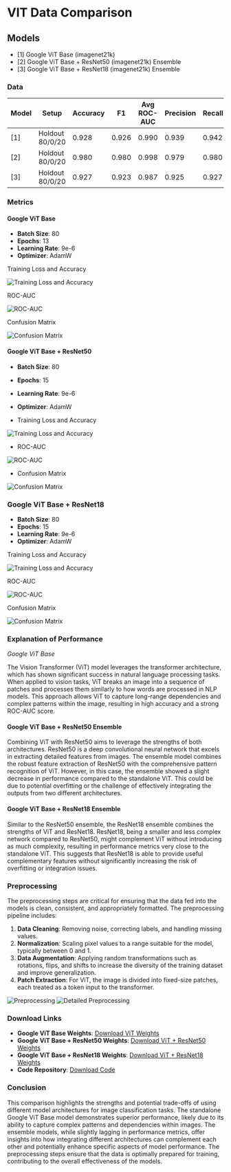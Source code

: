 # VIT Data Comparison

## Models

- [1] Google ViT Base (imagenet21k)
- [2] Google ViT Base + ResNet50 (imagenet21k) Ensemble
- [3] Google ViT Base + ResNet18 (imagenet21k) Ensemble

### Data

| Model | Setup | Accuracy | F1  | Avg ROC-AUC | Precision | Recall |
|-------|-------|----------|-----|-------------|-----------|--------|
| [1]   | Holdout 80/0/20 | 0.928 | 0.926 | 0.990       | 0.939    | 0.942  |
| [2]   | Holdout 80/0/20 | 0.980 | 0.980 | 0.998       | 0.979   | 0.980  |
| [3]   | Holdout 80/0/20 | 0.927 | 0.923 | 0.987       | 0.925    | 0.927  |

### Metrics

#### Google ViT Base

- **Batch Size**: 80
- **Epochs**: 13
- **Learning Rate**: 9e-6
- **Optimizer**: AdamW

Training Loss and Accuracy

![Training Loss and Accuracy](./Google%20ViT_TRAIN.png)

ROC-AUC

![ROC-AUC](./google-vit-roc-auc.png)

Confusion Matrix

![Confusion Matrix](./google-vit-confusion-matrix.png)

#### Google ViT Base + ResNet50

- **Batch Size**: 80
- **Epochs**: 15
- **Learning Rate**: 9e-6
- **Optimizer**: AdamW

- Training Loss and Accuracy

![Training Loss and Accuracy](./gvit-resnet-50-train-loss.png)

- ROC-AUC

![ROC-AUC](./gvit-resnet50-roc-auc.png)

- Confusion Matrix

![Confusion Matrix](./gvit-resnet50-confusion-matrix.png)

### Google ViT Base + ResNet18

- **Batch Size**: 80
- **Epochs**: 15
- **Learning Rate**: 9e-6
- **Optimizer**: AdamW

Training Loss and Accuracy

![Training Loss and Accuracy](./gvit-resnet-18-train-loss.png)

ROC-AUC

![ROC-AUC](./gvit-reset18-roc-auc.png)

Confusion Matrix

![Confusion Matrix](./gvit-resnet18-confusion-matrix.png)

### Explanation of Performance

*Google ViT Base*

The Vision Transformer (ViT) model leverages the transformer architecture, which has shown significant success in natural language processing tasks. When applied to vision tasks, ViT breaks an image into a sequence of patches and processes them similarly to how words are processed in NLP models. This approach allows ViT to capture long-range dependencies and complex patterns within the image, resulting in high accuracy and a strong ROC-AUC score.

#### Google ViT Base + ResNet50 Ensemble

Combining ViT with ResNet50 aims to leverage the strengths of both architectures. ResNet50 is a deep convolutional neural network that excels in extracting detailed features from images. The ensemble model combines the robust feature extraction of ResNet50 with the comprehensive pattern recognition of ViT. However, in this case, the ensemble showed a slight decrease in performance compared to the standalone ViT. This could be due to potential overfitting or the challenge of effectively integrating the outputs from two different architectures.

#### Google ViT Base + ResNet18 Ensemble

Similar to the ResNet50 ensemble, the ResNet18 ensemble combines the strengths of ViT and ResNet18. ResNet18, being a smaller and less complex network compared to ResNet50, might complement ViT without introducing as much complexity, resulting in performance metrics very close to the standalone ViT. This suggests that ResNet18 is able to provide useful complementary features without significantly increasing the risk of overfitting or integration issues.

### Preprocessing

The preprocessing steps are critical for ensuring that the data fed into the models is clean, consistent, and appropriately formatted. The preprocessing pipeline includes:

1. **Data Cleaning**: Removing noise, correcting labels, and handling missing values.
2. **Normalization**: Scaling pixel values to a range suitable for the model, typically between 0 and 1.
3. **Data Augmentation**: Applying random transformations such as rotations, flips, and shifts to increase the diversity of the training dataset and improve generalization.
4. **Patch Extraction**: For ViT, the image is divided into fixed-size patches, each treated as a token input to the transformer.

![Preprocessing](./preprocessing/base.png)
![Detailed Preprocessing](./preprocessing/ecg_processing_numbered_detailed_2x.png)

### Download Links

- **Google ViT Base Weights**: [Download ViT Weights](#)
- **Google ViT Base + ResNet50 Weights**: [Download ViT + ResNet50 Weights](#)
- **Google ViT Base + ResNet18 Weights**: [Download ViT + ResNet18 Weights](#)
- **Code Repository**: [Download Code](#)

### Conclusion

This comparison highlights the strengths and potential trade-offs of using different model architectures for image classification tasks. The standalone Google ViT Base model demonstrates superior performance, likely due to its ability to capture complex patterns and dependencies within images. The ensemble models, while slightly lagging in performance metrics, offer insights into how integrating different architectures can complement each other and potentially enhance specific aspects of model performance. The preprocessing steps ensure that the data is optimally prepared for training, contributing to the overall effectiveness of the models.
